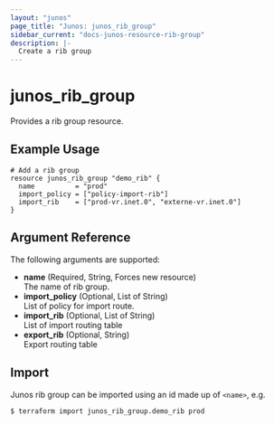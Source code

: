 ```yaml
---
layout: "junos"
page_title: "Junos: junos_rib_group"
sidebar_current: "docs-junos-resource-rib-group"
description: |-
  Create a rib group
---
```


# junos_rib_group

Provides a rib group resource.

## Example Usage

```hcl
# Add a rib group
resource junos_rib_group "demo_rib" {
  name          = "prod"
  import_policy = ["policy-import-rib"]
  import_rib    = ["prod-vr.inet.0", "externe-vr.inet.0"]
}
```

## Argument Reference

The following arguments are supported:

- **name** (Required, String, Forces new resource)  
  The name of rib group.
- **import_policy** (Optional, List of String)  
  List of policy for import route.
- **import_rib** (Optional, List of String)  
  List of import routing table
- **export_rib** (Optional, String)  
  Export routing table

## Import

Junos rib group can be imported using an id made up of `<name>`, e.g.

```shell
$ terraform import junos_rib_group.demo_rib prod
```
